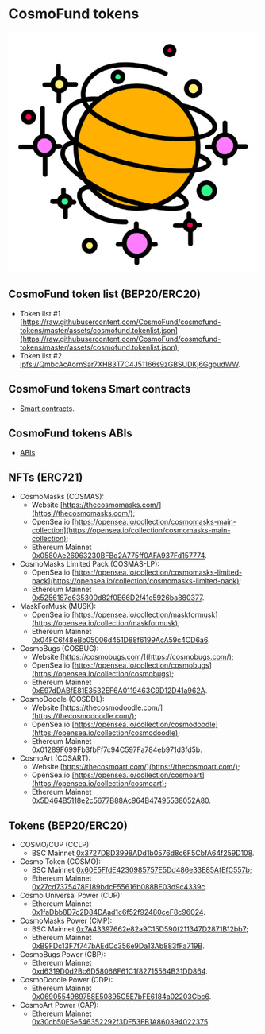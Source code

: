 # CosmoFund tokens
![](https://raw.githubusercontent.com/CosmoFund/cosmofund-tokens/master/assets/logo.png)


## CosmoFund token list (BEP20/ERC20)
  - Token list #1 [https://raw.githubusercontent.com/CosmoFund/cosmofund-tokens/master/assets/cosmofund.tokenlist.json](https://raw.githubusercontent.com/CosmoFund/cosmofund-tokens/master/assets/cosmofund.tokenlist.json);
  - Token list #2 [ipfs://QmbcAcAornSar7XHB3T7C4J51166s9zGBSUDKj6GgpudWW](ipfs://QmbcAcAornSar7XHB3T7C4J51166s9zGBSUDKj6GgpudWW).


## CosmoFund tokens Smart contracts
  - [Smart contracts](/contracts/).


## CosmoFund tokens ABIs
  - [ABIs](/abis/).


## NFTs (ERC721)
  - CosmoMasks (COSMAS):
    - Website [https://thecosmomasks.com/](https://thecosmomasks.com/);
    - OpenSea.io [https://opensea.io/collection/cosmomasks-main-collection](https://opensea.io/collection/cosmomasks-main-collection);
    - Ethereum Mainnet [0x0580Ae26963230BFBd2A775ff0AFA937Fd157774](https://etherscan.io/token/0x0580Ae26963230BFBd2A775ff0AFA937Fd157774).
  - CosmoMasks Limited Pack (COSMAS-LP):
    - OpenSea.io [https://opensea.io/collection/cosmomasks-limited-pack](https://opensea.io/collection/cosmomasks-limited-pack);
    - Ethereum Mainnet [0x5256187d635300d82f0E66D2f41e5926ba880377](https://etherscan.io/token/0x5256187d635300d82f0E66D2f41e5926ba880377).
  - MaskForMusk (MUSK):
    - OpenSea.io [https://opensea.io/collection/maskformusk](https://opensea.io/collection/maskformusk);
    - Ethereum Mainnet [0x04FC6f48eBb05006d451D88f6199AcA59c4CD6a6](https://etherscan.io/token/0x04FC6f48eBb05006d451D88f6199AcA59c4CD6a6).
  - CosmoBugs (COSBUG):
    - Website [https://cosmobugs.com/](https://cosmobugs.com/);
    - OpenSea.io [https://opensea.io/collection/cosmobugs](https://opensea.io/collection/cosmobugs);
    - Ethereum Mainnet [0xE97dDABfE81E3532EF6A0119463C9D12D41a962A](https://etherscan.io/token/0xE97dDABfE81E3532EF6A0119463C9D12D41a962A).
  - CosmoDoodle (COSDDL):
    - Website [https://thecosmodoodle.com/](https://thecosmodoodle.com/);
    - OpenSea.io [https://opensea.io/collection/cosmodoodle](https://opensea.io/collection/cosmodoodle);
    - Ethereum Mainnet [0x01289F699Fb3fbFf7c94C597Fa784eb971d3fd5b](https://etherscan.io/token/0x01289F699Fb3fbFf7c94C597Fa784eb971d3fd5b).
  - CosmoArt (COSART):
    - Website [https://thecosmoart.com/](https://thecosmoart.com/);
    - OpenSea.io [https://opensea.io/collection/cosmoart](https://opensea.io/collection/cosmoart);
    - Ethereum Mainnet [0x5D464B5118e2c5677B88Ac964B47495538052A80](https://etherscan.io/token/0x5D464B5118e2c5677B88Ac964B47495538052A80).


## Tokens (BEP20/ERC20)
  - COSMO/CUP (CCLP):
    - BSC Mainnet [0x3727DBD3998ADd1b0576d8c6F5CbfA64f259D108](https://bscscan.com/token/0x3727DBD3998ADd1b0576d8c6F5CbfA64f259D108).
  - Cosmo Token (COSMO):
    - BSC Mainnet [0x60E5FfdE4230985757E5Dd486e33E85AfEfC557b](https://bscscan.com/token/0x60E5FfdE4230985757E5Dd486e33E85AfEfC557b);
    - Ethereum Mainnet [0x27cd7375478F189bdcF55616b088BE03d9c4339c](https://etherscan.io/token/0x27cd7375478F189bdcF55616b088BE03d9c4339c).
  - Cosmo Universal Power (CUP):
    - Ethereum Mainnet [0x1faDbb8D7c2D84DAad1c6f52f92480ceF8c96024](https://etherscan.io/token/0x1faDbb8D7c2D84DAad1c6f52f92480ceF8c96024).
  - CosmoMasks Power (CMP):
    - BSC Mainnet [0x7A43397662e82a9C15D590f211347D2871B12bb7](https://bscscan.com/token/0x7A43397662e82a9C15D590f211347D2871B12bb7);
    - Ethereum Mainnet [0xB9FDc13F7f747bAEdCc356e9Da13Ab883fFa719B](https://etherscan.io/token/0xB9FDc13F7f747bAEdCc356e9Da13Ab883fFa719B).
  - CosmoBugs Power (CBP):
    - Ethereum Mainnet [0xd6319D0d2Bc6D58066F61C1f82715564B31DD864](https://etherscan.io/token/0xd6319D0d2Bc6D58066F61C1f82715564B31DD864).
  - CosmoDoodle Power (CDP):
    - Ethereum Mainnet [0x0690554989758E50895C5E7bFE6184a02203Cbc6](https://etherscan.io/token/0x0690554989758E50895C5E7bFE6184a02203Cbc6).
  - CosmoArt Power (CAP):
    - Ethereum Mainnet [0x30cb50E5e546352292f3DF53FB1A860394022375](https://etherscan.io/token/0x30cb50E5e546352292f3DF53FB1A860394022375).
